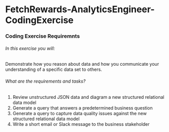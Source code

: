 # FetchRewards-AnalyticsEngineer-CodingExercise

### Coding Exercise Requiremnts
###### In this exercise you will:
Demonstrate how you reason about data and how you communicate your understanding of a specific data set to others.

###### What are the requirements and tasks?
1) Review unstructured JSON data and diagram a new structured relational data model
2) Generate a query that answers a predetermined business question
3) Generate a query to capture data quality issues against the new structured relational data model
4) Write a short email or Slack message to the business stakeholder
